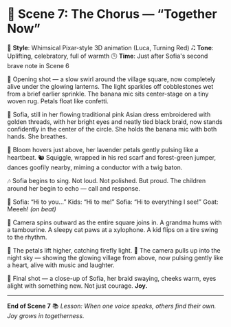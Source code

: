 # 🎨 Scene 7: The Chorus — “Together Now”

🔗 **Style**: Whimsical Pixar-style 3D animation (Luca, Turning Red)
🎝️ **Tone**: Uplifting, celebratory, full of warmth
🕒 **Time**: Just after Sofia's second brave note in Scene 6

🎥 Opening shot — a slow swirl around the village square, now completely alive under the glowing lanterns. The light sparkles off cobblestones wet from a brief earlier sprinkle. The banana mic sits center-stage on a tiny woven rug. Petals float like confetti.

👧 Sofia, still in her flowing traditional pink Asian dress embroidered with golden threads, with her bright eyes and neatly tied black braid, now stands confidently in the center of the circle.
She holds the banana mic with both hands. She breathes.

🌸 Bloom hovers just above, her lavender petals gently pulsing like a heartbeat.
🐿️ Squiggle, wrapped in his red scarf and forest-green jumper, dances goofily nearby, miming a conductor with a twig baton.

🎶 Sofia begins to sing. Not loud. Not polished. But proud.
The children around her begin to echo — call and response.

🎵
Sofia: “Hi to you…”
Kids: “Hi to me!”
Sofia: “Hi to everything I see!”
Goat: Meeeh! *(on beat)*

🎥 Camera spins outward as the entire square joins in. A grandma hums with a tambourine. A sleepy cat paws at a xylophone. A kid flips on a tire swing to the rhythm.

💫 The petals lift higher, catching firefly light.
🌈 The camera pulls up into the night sky — showing the glowing village from above, now pulsing gently like a heart, alive with music and laughter.

👧 Final shot — a close-up of Sofia, her braid swaying, cheeks warm, eyes alight with something new.
Not just courage.
**Joy.**

---

**End of Scene 7**
📚 *Lesson: When one voice speaks, others find their own. Joy grows in togetherness.*
